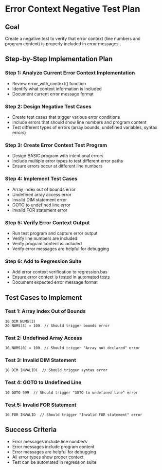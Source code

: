 # Error Context Negative Test Plan

## Goal
Create a negative test to verify that error context (line numbers and program content) is properly included in error messages.

## Step-by-Step Implementation Plan

### Step 1: Analyze Current Error Context Implementation
- Review error_with_context() function
- Identify what context information is included
- Document current error message format

### Step 2: Design Negative Test Cases
- Create test cases that trigger various error conditions
- Include errors that should show line numbers and program content
- Test different types of errors (array bounds, undefined variables, syntax errors)

### Step 3: Create Error Context Test Program
- Design BASIC program with intentional errors
- Include multiple error types to test different error paths
- Ensure errors occur at different line numbers

### Step 4: Implement Test Cases
- Array index out of bounds error
- Undefined array access error
- Invalid DIM statement error
- GOTO to undefined line error
- Invalid FOR statement error

### Step 5: Verify Error Context Output
- Run test program and capture error output
- Verify line numbers are included
- Verify program content is included
- Verify error messages are helpful for debugging

### Step 6: Add to Regression Suite
- Add error context verification to regression.bas
- Ensure error context is tested in automated tests
- Document expected error message format

## Test Cases to Implement

### Test 1: Array Index Out of Bounds
```basic
10 DIM NUMS(3)
20 NUMS(5) = 100  // Should trigger bounds error
```

### Test 2: Undefined Array Access
```basic
10 NUMS(0) = 100  // Should trigger "Array not declared" error
```

### Test 3: Invalid DIM Statement
```basic
10 DIM INVALID(  // Should trigger syntax error
```

### Test 4: GOTO to Undefined Line
```basic
10 GOTO 999  // Should trigger "GOTO to undefined line" error
```

### Test 5: Invalid FOR Statement
```basic
10 FOR INVALID  // Should trigger "Invalid FOR statement" error
```

## Success Criteria
- Error messages include line numbers
- Error messages include program content
- Error messages are helpful for debugging
- All error types show proper context
- Test can be automated in regression suite
